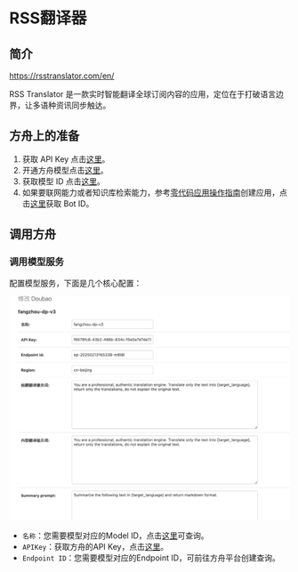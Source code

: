<!-- 软件名称 -->
# RSS翻译器
## 简介
<!-- 软件网址 -->
https://rsstranslator.com/en/
<!-- 软件简介 -->
RSS Translator 是一款实时智能翻译全球订阅内容的应用，定位在于打破语言边界，让多语种资讯同步触达。
## 方舟上的准备
<!-- 调用方舟需要准备的步骤，无需更改 -->
1. 获取 API Key 点击[这里](https://console.volcengine.com/ark/region:ark+cn-beijing/apiKey)。
2. 开通方舟模型点击[这里](https://console.volcengine.com/ark/region:ark+cn-beijing/openManagement)。
3. 获取模型 ID 点击[这里](https://www.volcengine.com/docs/82379/1330310#%E6%96%87%E6%9C%AC%E7%94%9F%E6%88%90)。
4. 如果要联网能力或者知识库检索能力，参考[零代码应用操作指南](https://www.volcengine.com/docs/82379/1267885)创建应用，点击[这里](https://console.volcengine.com/ark/region:ark+cn-beijing/assistant)获取 Bot ID。

## 调用方舟
<!-- 支持集成的方式，包括关键配置，以及配置步骤 -->
### 调用模型服务
配置模型服务，下面是几个核心配置：

![image](asset/RSS翻译器.png)

- `名称`：您需要模型对应的Model ID，点击[这里](https://www.volcengine.com/docs/82379/1330310#%E6%96%87%E6%9C%AC%E7%94%9F%E6%88%90)可查询。
- `APIKey`：获取方舟的API Key，点击[这里](https://console.volcengine.com/ark/region:ark+cn-beijing/apiKey)。
- `Endpoint ID`：您需要模型对应的Endpoint ID，可前往方舟平台创建查询。

